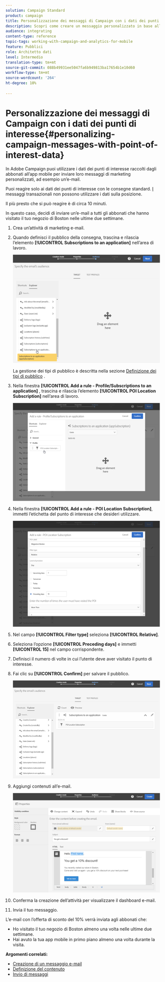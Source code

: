 ```yaml
---
solution: Campaign Standard
product: campaign
title: Personalizzazione dei messaggi di Campaign con i dati dei punti di interesse
description: Scopri come creare un messaggio personalizzato in base alla posizione degli abbonati con l’integrazione dei dati del punto di interesse .
audience: integrating
content-type: reference
topic-tags: working-with-campaign-and-analytics-for-mobile
feature: Pubblici
role: Architetto dati
level: Intermedio
translation-type: tm+mt
source-git-commit: 088b49931ee5047fa6b949813ba17654b1e10d60
workflow-type: tm+mt
source-wordcount: '264'
ht-degree: 10%

---
```



# Personalizzazione dei messaggi di Campaign con i dati dei punti di interesse{#personalizing-campaign-messages-with-point-of-interest-data}

In Adobe Campaign puoi utilizzare i dati dei punti di interesse raccolti dagli abbonati all’app mobile per inviare loro messaggi di marketing personalizzati, ad esempio un’e-mail.

Puoi reagire solo ai dati dei punti di interesse con le consegne standard. [I ](../../channels/using/getting-started-with-transactional-msg.md) messaggi transazionali non possono utilizzare i dati sulla posizione.

Il più presto che si può reagire è di circa 10 minuti.

In questo caso, decidi di inviare un’e-mail a tutti gli abbonati che hanno visitato il tuo negozio di Boston nelle ultime due settimane.

1. Crea un’attività di marketing e-mail.
1. Quando definisci il pubblico della consegna, trascina e rilascia l’elemento **[!UICONTROL Subscriptions to an application]** nell’area di lavoro.

   ![](assets/poi_subscriptions_app.png)

   La gestione dei tipi di pubblico è descritta nella sezione [Definizione dei tipi di pubblico](../../audiences/using/creating-audiences.md) .

1. Nella finestra **[!UICONTROL Add a rule - Profile/Subscriptions to an application]** , trascina e rilascia l’elemento **[!UICONTROL POI Location Subscription]** nell’area di lavoro.

   ![](assets/poi_add_rule_profile_subscription.png)

1. Nella finestra **[!UICONTROL Add a rule - POI Location Subscription]**, immetti l’etichetta del punto di interesse che desideri utilizzare.

   ![](assets/poi_location_subscription.png)

1. Nel campo **[!UICONTROL Filter type]** seleziona **[!UICONTROL Relative]**.
1. Seleziona l’opzione **[!UICONTROL Preceding days]** e immetti **[!UICONTROL 15]** nel campo corrispondente.
1. Definisci il numero di volte in cui l’utente deve aver visitato il punto di interesse.
1. Fai clic su **[!UICONTROL Confirm]** per salvare il pubblico.

   ![](assets/poi_subscriptions_app_audience_defined.png)

1. Aggiungi contenuti all’e-mail.

   ![](assets/poi_email_content.png)

1. Conferma la creazione dell’attività per visualizzare il dashboard e-mail.
1. Invia il tuo messaggio.

L’e-mail con l’offerta di sconto del 10% verrà inviata agli abbonati che:

* Ho visitato il tuo negozio di Boston almeno una volta nelle ultime due settimane.
* Hai avuto la tua app mobile in primo piano almeno una volta durante la visita.

**Argomenti correlati:**

* [Creazione di un messaggio e-mail](../../channels/using/creating-an-email.md)
* [Definizione del contenuto](../../designing/using/personalization.md#example-email-personalization)
* [Invio di messaggi](../../sending/using/confirming-the-send.md)

